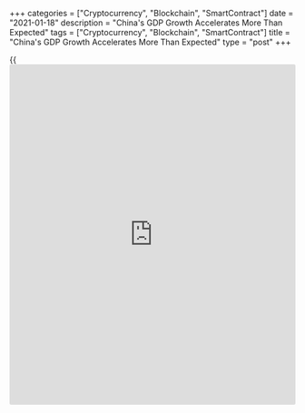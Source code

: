 +++
categories = ["Cryptocurrency", "Blockchain", "SmartContract"]
date = "2021-01-18"
description = "China's GDP Growth Accelerates More Than Expected"
tags = ["Cryptocurrency", "Blockchain", "SmartContract"]
title = "China's GDP Growth Accelerates More Than Expected"
type = "post"
+++

{{<iframe id="large-banner" src="https://www.bounty.group/#slide=8.0" width="100%" height="600" scrolling="no" style="border: 0px solid rgb(216, 221, 230); border-radius: 3px;">}}

China's [economy][1] gained further momentum towards the end of 2020 as
the domestic activity continued to recover from the Covid-19 driven
downturn.

Gross domestic product climbed 6.5 percent on year in the fourth quarter
of 2020, the National Bureau of Statistics said on Monday. The rate
exceeded the expected 6.1 percent and up from 4.9 percent growth posted
in the third quarter.

On a seasonally adjusted basis, GDP expanded 2.6 percent but slower than
the revised 3 percent rise in the preceding three months and the 3.2
percent increase economists had forecast.

In the whole year of 2020, GDP advanced 2.3 percent, making China the
only major economy to avoid a contraction amid the Covid-19 pandemic.
However, this was the weakest growth since 1970s.

It is too early to conclude that this is a full recovery, Iris Pang, an
ING economist said. External demand has not yet fully recovered. This is
a big hurdle for a full recovery of China's industrial production,
especially for smaller manufacturers.

The bureau also said that industrial production jumped 7.3 percent on
year in December, beating forecasts for 6.9 percent and up from 7.0
percent in November. In the whole year, output gained 2.8 percent.  
  
Meanwhile, annual growth in retail sales eased to 4.6 percent from 5
percent in November, and missed expectations for 5.5 percent rise.

Fixed asset investment climbed 2.9 percent year to date in December,
missing expectations for 3.2 percent. The unemployment rate was 5.2
percent in December.  
  
The monthly data suggest that growth dropped back slightly heading into
2021 but it remains strong, Julian Evans-Pritchard and Sheana Yue,
economists at Capital Economics, said. This strength is likely to
persist during the first half of this year, before giving way to a
weaker second half.

For comments and feedback [contact](https://www.playgroundfx.com/contact/): editorial@rtt[news](https://www.letsplayfx.com/blog/forex-news-website/).com

[Economic News][1]

 **What parts of the world are seeing the best (and worst) economic
performances lately? Click[here][2] to check out our [Econ Scorecard][2]
and find out! See up-to-the-moment [ranking](https://www.playgroundfx.com/blog/crypto-exchange-ranking/)s for the best and worst
performers in [GDP][3], [unemployment rate][4], [inflation][5] and much
more.**

   1. www.rtt[news](https://www.letsplayfx.com/blog/forex-news-website/).com/Content/EconomicNews.aspx
   2. www.rtt[news](https://www.letsplayfx.com/blog/forex-news-website/).com/economic-scorecard/world-rank/PPI/highest-performance.aspx
   3. www.rtt[news](https://www.letsplayfx.com/blog/forex-news-website/).com/economic-scorecard/world-rank/GDP/highest-performance.aspx
   4. www.rtt[news](https://www.letsplayfx.com/blog/forex-news-website/).com/economic-scorecard/world-rank/unemployment-rate/lowest-performance.aspx
   5. www.rtt[news](https://www.letsplayfx.com/blog/forex-news-website/).com/economic-scorecard/world-rank/CPI/highest-performance.aspx